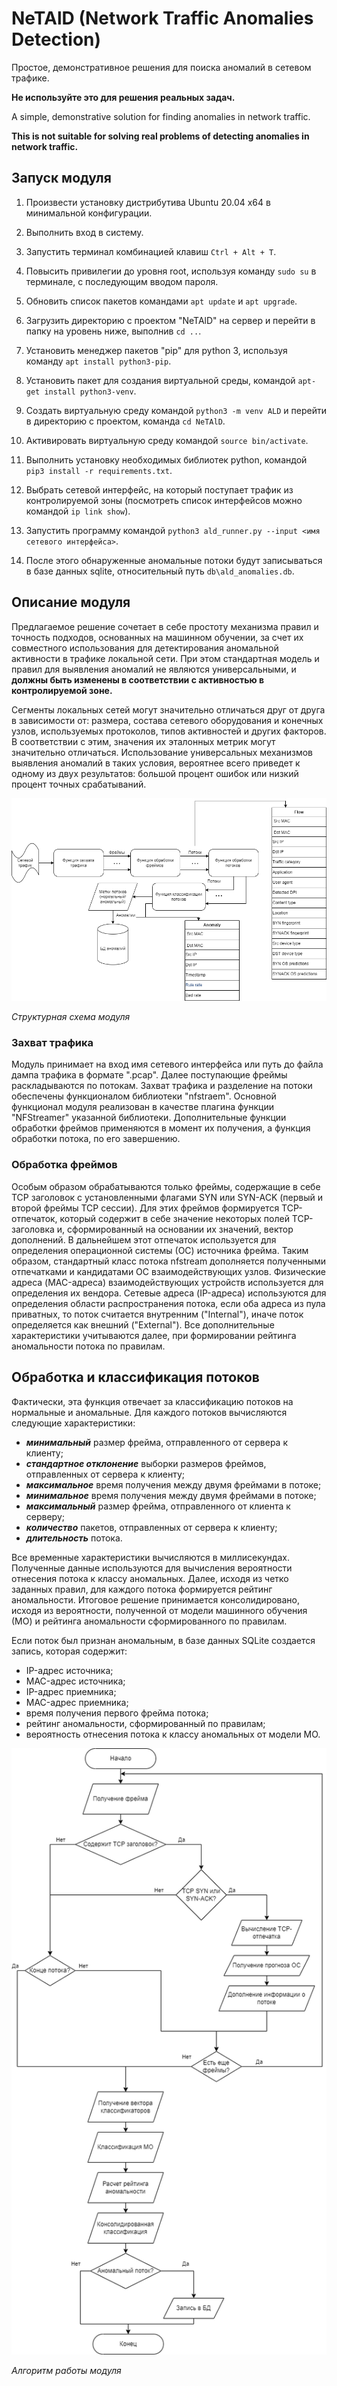 # NeTAlD (Network Traffic Anomalies Detection)

Простое, демонстративное решения для поиска аномалий в сетевом трафике. 

**Не используйте это для решения реальных задач.**

A simple, demonstrative solution for finding anomalies in network traffic. 

**This is not suitable for solving real problems of detecting anomalies in network traffic.**

## Запуск модуля
1. Произвести установку дистрибутива Ubuntu 20.04 x64 в минимальной конфигурации.

2. Выполнить вход в систему.

3. Запустить терминал комбинацией клавиш `Ctrl + Alt + T`.

4. Повысить привилегии до уровня root, используя команду `sudo su` в терминале, с последующим вводом пароля.

5. Обновить список пакетов командами `apt update` и `apt upgrade`.

6. Загрузить директорию с проектом "NeTAlD" на сервер и перейти в папку на уровень ниже, выполнив `cd ..`.

7. Установить менеджер пакетов "pip" для python 3, используя команду `apt install python3-pip`.

8. Установить пакет для создания виртуальной среды, командой `apt-get install python3-venv`.

9. Создать виртуальную среду командой `python3 -m venv ALD` и перейти в директорию с проектом, команда `cd NeTAlD`.

10. Активировать виртуальную среду командой `source bin/activate`.

11. Выполнить установку	необходимых библиотек python, командой `pip3 install -r requirements.txt`.

12. Выбрать сетевой интерфейс, на который поступает трафик из контролируемой зоны (посмотреть список интерфейсов можно командой `ip link show`).

13. Запустить программу командой `python3 ald_runner.py --input <имя сетевого интерфейса>`.

14. После этого обнаруженные аномальные потоки будут записываться в базе данных sqlite, относительный путь `db\ald_anomalies.db`.

## Описание модуля
Предлагаемое решение сочетает в себе простоту механизма правил и точность подходов, основанных на машинном обучении, за счет их совместного использования для детектирования аномальной активности в трафике локальной сети. При этом стандартная модель и правил для выявления аномалий не являются универсальными, и **должны быть изменены в соответствии с активностью в контролируемой зоне.**

Сегменты локальных сетей могут значительно отличаться друг от друга в зависимости от: размера, состава сетевого оборудования и конечных узлов, используемых протоколов, типов активностей и других факторов. В соответствии с этим, значения их эталонных метрик могут значительно отличаться. Использование универсальных механизмов выявления аномалий в таких условия, вероятнее всего приведет к одному из двух результатов: большой процент ошибок или низкий процент точных срабатываний.



![Структурная схема модуля.](/img/Ald_struct_sheme.png "Структурная схема модуля")

*Структурная схема модуля*

### Захват трафика

Модуль принимает на вход имя сетевого интерфейса или путь до файла дампа трафика в формате ".pcap". Далее поступающие фреймы раскладываются по потокам. Захват трафика и разделение на потоки обеспечены функционалом библиотеки "nfstraem". Основной функционал модуля реализован в качестве плагина функции "NFStreamer" указанной библиотеки. Дополнительные функции обработки фреймов применяются в момент их получения, а функция обработки потока, по его завершению.

### Обработка фреймов

Особым образом обрабатываются только фреймы, содержащие в себе TCP заголовок c установленными флагами SYN или SYN-ACK (первый и второй фреймы TCP сессии). Для этих фреймов формируется TCP-отпечаток, который содержит в себе значение некоторых полей TCP-заголовка и, сформированный на основании их значений, вектор дополнений. В дальнейшем этот отпечаток используется для определения операционной системы (ОС) источника фрейма. Таким образом, стандартный класс потока nfstream дополняется полученными отпечатками и кандидатами ОС взаимодействующих узлов. Физические адреса (MAC-адреса) взаимодействующих устройств используется для определения их вендора. Сетевые адреса (IP-адреса) используются для определения области распространения потока, если оба адреса из пула приватных, то поток считается внутренним ("Internal"), иначе поток определяется как внешний ("External"). Все дополнительные характеристики учитываются далее, при формировании рейтинга аномальности потока по правилам.

## Обработка и классификация потоков

Фактически, эта функция отвечает за классификацию потоков на нормальные и аномальные. Для каждого потоков вычисляются следующие характеристики:
- ***минимальный*** размер фрейма, отправленного от сервера к клиенту;
- ***стандартное отклонение*** выборки размеров фреймов, отправленных от сервера к клиенту;
- ***максимальное*** время получения между двумя фреймами в потоке;
- ***минимальное*** время получения между двумя фреймами в потоке;
- ***максимальный*** размер фрейма, отправленного от клиента к серверу;
- ***количество*** пакетов, отправленных от сервера к клиенту;
- ***длительность*** потока.

Все временные характеристики вычисляются в миллисекундах.
Полученные данные используются для вычисления вероятности отнесения потока к классу аномальных. Далее, исходя из четко заданных правил, для каждого потока формируется рейтинг аномальности. Итоговое решение принимается консолидировано, исходя из вероятности, полученной от модели машинного обучения (МО) и рейтинга аномальности сформированного по правилам.

Если поток был признан аномальным, в базе данных SQLite создается запись, которая содержит:
- IP-адрес источника;
- MAC-адрес источника;
- IP-адрес приемника;
- MAC-адрес приемника;
- время получения первого фрейма потока;
- рейтинг аномальности, сформированный по правилам;
- вероятность отнесения потока к классу аномальных от модели МО.

![Алгоритм работы модуля](/img/Ald_algorithm_sheme.png "Алгоритм работы модуля")

*Алгоритм работы модуля*
